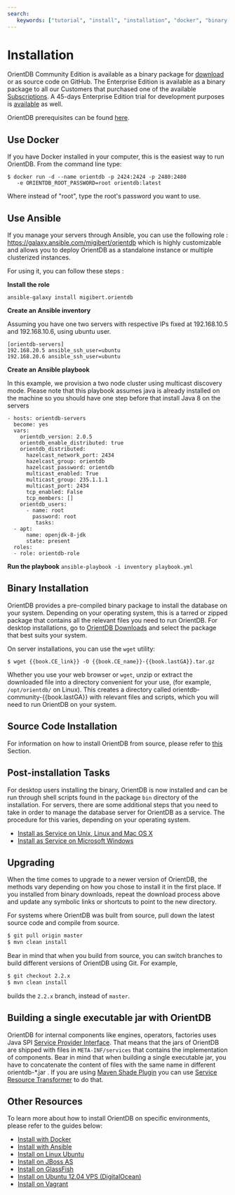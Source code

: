 ```yaml
---
search:
   keywords: ["tutorial", "install", "installation", "docker", "binary installation", "source installation"]
---
```


<!-- proofread 2015-12-10 SAM -->

# Installation

OrientDB Community Edition is available as a binary package for [download](http://orientdb.com/download/) or as source code on GitHub. The Enterprise Edition is available as a binary package to all our Customers that purchased one of the available [Subscriptions](http://orientdb.com/support/). A 45-days Enterprise Edition trial for development purposes is [available](http://orientdb.com/orientdb-enterprise/) as well.
 
OrientDB prerequisites can be found [here](../admin/installation/Prerequisites.md).

## Use Docker

If you have Docker installed in your computer, this is the easiest way to run OrientDB. From the command line type:

    $ docker run -d --name orientdb -p 2424:2424 -p 2480:2480
       -e ORIENTDB_ROOT_PASSWORD=root orientdb:latest

Where instead of "root", type the root's password you want to use.

## Use Ansible

If you manage your servers through Ansible, you can use the following role : https://galaxy.ansible.com/migibert/orientdb which is highly customizable and allows you to deploy OrientDB as a standalone instance or multiple clusterized instances.

For using it, you can follow these steps :

**Install the role**
```
ansible-galaxy install migibert.orientdb
```

**Create an Ansible inventory** 

Assuming you have one two servers with respective IPs fixed at 192.168.10.5 and 192.168.10.6, using ubuntu user.
```
[orientdb-servers]
192.168.20.5 ansible_ssh_user=ubuntu
192.168.20.6 ansible_ssh_user=ubuntu
```

**Create an Ansible playbook**

In this example, we provision a two node cluster using multicast discovery mode. Please note that this playbook assumes java is already installed on the machine so you should have one step before that install Java 8 on the servers
```
- hosts: orientdb-servers
  become: yes
  vars:
    orientdb_version: 2.0.5
    orientdb_enable_distributed: true
    orientdb_distributed:
      hazelcast_network_port: 2434
      hazelcast_group: orientdb
      hazelcast_password: orientdb
      multicast_enabled: True
      multicast_group: 235.1.1.1
      multicast_port: 2434
      tcp_enabled: False
      tcp_members: []
    orientdb_users:
      - name: root
        password: root
         tasks:
  - apt:
      name: openjdk-8-jdk
      state: present
  roles:
  - role: orientdb-role
```

**Run the playbook**
`ansible-playbook -i inventory playbook.yml`


## Binary Installation

OrientDB provides a pre-compiled binary package to install the database on your system.  Depending on your operating system, this is a tarred or zipped package that contains all the relevant files you need to run OrientDB. For desktop installations, go to [OrientDB Downloads](http://orientdb.com/download/) and select the package that best suits your system.

On server installations, you can use the `wget` utility:

<pre><code class="lang-sh">$ wget {{book.CE_link}} -O {{book.CE_name}}-{{book.lastGA}}.tar.gz</code></pre>	

Whether you use your web browser or `wget`, unzip or extract the downloaded file into a directory convenient for your use, (for example, `/opt/orientdb/` on Linux).  This creates a directory called orientdb-community-{{book.lastGA}} with relevant files and scripts, which you will need to run OrientDB on your system.


## Source Code Installation

For information on how to install OrientDB from source, please refer to [this](../admin/installation/Installation-from-Source.md) Section.


## Post-installation Tasks

For desktop users installing the binary, OrientDB is now installed and can be run through shell scripts found in the package `bin` directory of the installation.  For servers, there are some additional steps that you need to take in order to manage the database server for OrientDB as a service.  The procedure for this varies, depending on your operating system.

- [Install as Service on Unix, Linux and Mac OS X](../admin/Unix-Service.md)
- [Install as Service on Microsoft Windows](../admin/Windows-Service.md)


## Upgrading

When the time comes to upgrade to a newer version of OrientDB, the methods vary depending on how you chose to install it in the first place.  If you installed from binary downloads, repeat the download process above and update any symbolic links or shortcuts to point to the new directory.

For systems where OrientDB was built from source, pull down the latest source code and compile from source.

```sh
$ git pull origin master
$ mvn clean install
```

Bear in mind that when you build from source, you can switch branches to build different versions of OrientDB using Git.  For example,

```sh
$ git checkout 2.2.x
$ mvn clean install
```

builds the `2.2.x` branch, instead of `master`.

## Building a single executable jar with OrientDB

OrientDB for internal components like engines, operators, factories uses Java SPI [Service Provider Interface](https://docs.oracle.com/javase/tutorial/ext/basics/spi.html). That means that the jars of OrientDB are shipped with files in `META-INF/services` that contains the implementation of components. Bear in mind that when building a single executable jar, you have to concatenate the content of files with the same name in different orientdb-*.jar . If you are using [Maven Shade Plugin](https://maven.apache.org/plugins/maven-shade-plugin/) you can use [Service Resource Transformer](https://maven.apache.org/plugins/maven-shade-plugin/examples/resource-transformers.html#ServicesResourceTransformer) to do that.

## Other Resources

To learn more about how to install OrientDB on specific environments, please refer to the guides below:

- [Install with Docker](../admin/Docker-Home.md)
- [Install with Ansible](https://github.com/migibert/orientdb-role)
- [Install on Linux Ubuntu](http://famvdploeg.com/blog/2013/01/setting-up-an-orientdb-server-on-ubuntu/)
- [Install on JBoss AS](http://team.ops4j.org/wiki/display/ORIENT/Installation+on+JBoss+AS)
- [Install on GlassFish](http://team.ops4j.org/wiki/display/ORIENT/Installation+on+GlassFish)
- [Install on Ubuntu 12.04 VPS (DigitalOcean)](https://www.digitalocean.com/community/articles/how-to-install-and-use-orientdb-on-an-ubuntu-12-04-vps)
- [Install on Vagrant](https://bitbucket.org/nuspy/vagrant-orientdb-with-tinkerpop/overview)
